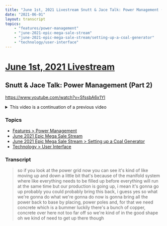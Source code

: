 ```yaml
---
title: "June 1st, 2021 Livestream Snutt & Jace Talk: Power Management (Part 2)"
date: "2021-06-01"
layout: transcript
topics:
    - "features/power-management"
    - "june-2021-epic-mega-sale-stream"
    - "june-2021-epic-mega-sale-stream/setting-up-a-coal-generator"
    - "technology/user-interface"
---
```

# [June 1st, 2021 Livestream](../2021-06-01.md)
## Snutt & Jace Talk: Power Management (Part 2)
https://www.youtube.com/watch?v=SfssbA6x1YI
<details>
<summary>This video is a continuation of a previous video</summary>

* [June 1st, 2021 Livestream Snutt & Jace Talk: Power Management (Part 1)](./yt-3uRBZeQb25o.md) [https://www.youtube.com/watch?v=3uRBZeQb25o](https://www.youtube.com/watch?v=3uRBZeQb25o)
* [June 1st, 2021 Livestream Snutt & Jace Talk: Power Management (Part 3)](./yt-C9vuYpUPjBM.md) [https://www.youtube.com/watch?v=C9vuYpUPjBM](https://www.youtube.com/watch?v=C9vuYpUPjBM)
</details>


### Topics
* [Features > Power Management](../topics/features/power-management.md)
* [June 2021 Epic Mega Sale Stream](../topics/june-2021-epic-mega-sale-stream.md)
* [June 2021 Epic Mega Sale Stream > Setting up a Coal Generator](../topics/june-2021-epic-mega-sale-stream/setting-up-a-coal-generator.md)
* [Technology > User Interface](../topics/technology/user-interface.md)

### Transcript

> so if you look at the power grid now you can see it's kind of like moving up and down a little bit that's because of the manifold system where like everything needs to be filled up before everything will run at the same time but our production is going up, i mean it's gonna go up probably you could probably bring this back, i guess yes so what we're gonna do what we're gonna do now is gonna bring all the power back to base by placing, power poles and, for that we need concrete which is a bummer luckily there's a bunch of copper, concrete over here not too far off so we're kind of in the good shape oh we kind of need to get up there though
